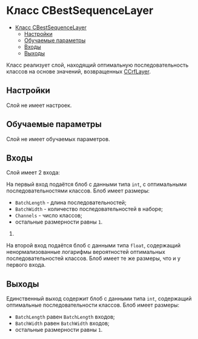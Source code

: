 # Класс CBestSequenceLayer

<!-- TOC -->

- [Класс CBestSequenceLayer](#класс-cbestsequencelayer)
    - [Настройки](#настройки)
    - [Обучаемые параметры](#обучаемые-параметры)
    - [Входы](#входы)
    - [Выходы](#выходы)

<!-- /TOC -->

Класс реализует слой, находящий оптимальную последовательность классов на основе значений, возвращенных [CCrfLayer](CrfLayer.md).

## Настройки

Слой не имеет настроек.

## Обучаемые параметры

Слой не имеет обучаемых параметров.

## Входы

Слой имеет 2 входа:

На первый вход подаётся блоб с данными типа `int`, с оптимальными последовательностями классов. Блоб имеет размеры:

- `BatchLength` - длина последовательностей;
- `BatchWidth` - количество последовательностей в наборе;
- `Channels` - число классов;
- остальные размерности равны `1`.
1. 

На второй вход подаётся блоб с данными типа `float`, содержащий ненормализованные логарифмы вероятностей оптимальных последовательностей классов. Блоб имеет те же размеры, что и у первого входа.

## Выходы

Единственный выход содержит блоб с данными типа `int`, содержащий оптимальные последовательности классов. Блоб имеет размеры:

- `BatchLength` равен `BatchLength` входов;
- `BatchWidth` равен `BatchWidth` входов;
- остальные размерности равны `1`.
